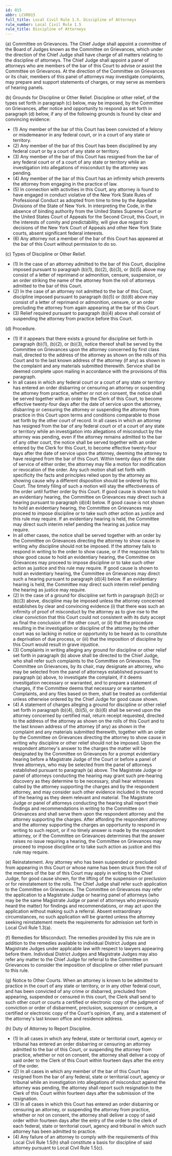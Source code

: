 ```yaml
---
id: 015
abbr: LCVR015
full_title: Local Civil Rule 1.5. Discipline of Attorneys
rule_number: Local Civil Rule 1.5
rule_title: Discipline of Attorneys
---
```


(a) Committee on Grievances. The Chief Judge shall appoint a committee of the Board
of Judges known as the Committee on Grievances, which under the direction of the Chief Judge
shall have charge of all matters relating to the discipline of attorneys. The Chief Judge shall
appoint a panel of attorneys who are members of the bar of this Court to advise or assist the
Committee on Grievances. At the direction of the Committee on Grievances or its chair, members
of this panel of attorneys may investigate complaints, may prepare and support statements of
charges, or may serve as members of hearing panels.

(b) Grounds for Discipline or Other Relief. Discipline or other relief, of the types set
forth in paragraph (c) below, may be imposed, by the Committee on Grievances, after notice and
opportunity to respond as set forth in paragraph (d) below, if any of the following grounds is found
by clear and convincing evidence:

  * (1) Any member of the bar of this Court has been convicted of a felony or
misdemeanor in any federal court, or in a court of any state or territory.
  * (2) Any member of the bar of this Court has been disciplined by any federal court
or by a court of any state or territory.
  * (3) Any member of the bar of this Court has resigned from the bar of any federal
court or of a court of any state or territory while an investigation into allegations of
misconduct by the attorney was pending.
  * (4) Any member of the bar of this Court has an infirmity which prevents the
attorney from engaging in the practice of law.
  * (5) In connection with activities in this Court, any attorney is found to have
engaged in conduct violative of the New York State Rules of Professional Conduct as 
adopted from time to time by the Appellate Divisions of the State of New York. In
interpreting the Code, in the absence of binding authority from the United States Supreme
Court or the United States Court of Appeals for the Second Circuit, this Court, in the
interests of comity and predictability, will give due regard to decisions of the New York
Court of Appeals and other New York State courts, absent significant federal interests.
  * (6) Any attorney not a member of the bar of this Court has appeared at the bar of
this Court without permission to do so.

(c) Types of Discipline or Other Relief.

  * (1) In the case of an attorney admitted to the bar of this Court, discipline imposed
pursuant to paragraph (b)(1), (b)(2), (b)(3), or (b)(5) above may consist of a letter of
reprimand or admonition, censure, suspension, or an order striking the name of the attorney
from the roll of attorneys admitted to the bar of this Court.
  * (2) In the case of an attorney not admitted to the bar of this Court, discipline
imposed pursuant to paragraph (b)(5) or (b)(6) above may consist of a letter of reprimand or
admonition, censure, or an order precluding the attorney from again appearing at the bar of
this Court.
  * (3) Relief required pursuant to paragraph (b)(4) above shall consist of suspending
the attorney from practice before this Court.

(d) Procedure.

  * (1) If it appears that there exists a ground for discipline set forth in paragraph
(b)(1), (b)(2), or (b)(3), notice thereof shall be served by the Committee on Grievances upon
the attorney concerned by first class mail, directed to the address of the attorney as shown
on the rolls of this Court and to the last known address of the attorney (if any) as shown in 
the complaint and any materials submitted therewith. Service shall be deemed complete
upon mailing in accordance with the provisions of this paragraph.
  * In all cases in which any federal court or a court of any state or territory has entered
an order disbarring or censuring an attorney or suspending the attorney from practice,
whether or not on consent, the notice shall be served together with an order by the Clerk of
this Court, to become effective twenty-four days after the date of service upon the attorney,
disbarring or censuring the attorney or suspending the attorney from practice in this Court
upon terms and conditions comparable to those set forth by the other court of record. In 
all cases in which an attorney has resigned from the bar of any federal court or of a court of
any state or territory while an investigation into allegations of misconduct by the attorney
was pending, even if the attorney remains admitted to the bar of any other court, the notice
shall be served together with an order entered by the Clerk for this Court, to become
effective twenty-four days after the date of service upon the attorney, deeming the attorney
to have resigned from the bar of this Court. Within twenty days of the date of service of
either order, the attorney may file a motion for modification or revocation of the order.
Any such motion shall set forth with specificity the facts and principles relied upon by the 
attorney as showing cause why a different disposition should be ordered by this Court.
The timely filing of such a motion will stay the effectiveness of the order until further order
by this Court. If good cause is shown to hold an evidentiary hearing, the Committee on
Grievances may direct such a hearing pursuant to paragraph (d)(4) below. If good cause is
not shown to hold an evidentiary hearing, the Committee on Grievances may proceed to
impose discipline or to take such other action as justice and this rule may require. If an
evidentiary hearing is held, the Committee may direct such interim relief pending the hearing 
as justice may require.
  * In all other cases, the notice shall be served together with an order by the Committee
on Grievances directing the attorney to show cause in writing why discipline should not be
imposed. If the attorney fails to respond in writing to the order to show cause, or if the
response fails to show good cause to hold an evidentiary hearing, the Committee on
Grievances may proceed to impose discipline or to take such other action as justice and this
rule may require. If good cause is shown to hold an evidentiary hearing, the Committee on
Grievances may direct such a hearing pursuant to paragraph (d)(4) below. If an evidentiary
hearing is held, the Committee may direct such interim relief pending the hearing as justice
may require.
  * (2) In the case of a ground for discipline set forth in paragraph (b)(2) or (b)(3)
above, discipline may be imposed unless the attorney concerned establishes by clear and
convincing evidence (i) that there was such an infirmity of proof of misconduct by the
attorney as to give rise to the clear conviction that this Court could not consistent with its
duty accept as final the conclusion of the other court, or (ii) that the procedure resulting in
the investigation or discipline of the attorney by the other court was so lacking in notice or
opportunity to be heard as to constitute a deprivation of due process, or (iii) that the
imposition of discipline by this Court would result in grave injustice.
  * (3) Complaints in writing alleging any ground for discipline or other relief set forth
in paragraph (b) above shall be directed to the Chief Judge, who shall refer such complaints
to the Committee on Grievances. The Committee on Grievances, by its chair, may
designate an attorney, who may be selected from the panel of attorneys established pursuant
to paragraph (a) above, to investigate the complaint, if it deems investigation necessary or
warranted, and to prepare a statement of charges, if the Committee deems that necessary or
warranted. Complaints, and any files based on them, shall be treated as confidential unless 
otherwise ordered by the Chief Judge for good cause shown.
  * (4) A statement of charges alleging a ground for discipline or other relief set forth
in paragraph (b)(4), (b)(5), or (b)(6) shall be served upon the attorney concerned by certified
mail, return receipt requested, directed to the address of the attorney as shown on the rolls
of this Court and to the last known address of the attorney (if any) as shown in the
complaint and any materials submitted therewith, together with an order by the Committee
on Grievances directing the attorney to show cause in writing why discipline or other relief 
should not be imposed. Upon the respondent attorney's answer to the charges the matter
will be designated by the Committee on Grievances for a prompt evidentiary hearing before
a Magistrate Judge of the Court or before a panel of three attorneys, who may be selected
from the panel of attorneys established pursuant to paragraph (a) above. The Magistrate
Judge or panel of attorneys conducting the hearing may grant such pre-hearing discovery as
they determine to be necessary, shall hear witnesses called by the attorney supporting the
charges and by the respondent attorney, and may consider such other evidence included in
the record of the hearing as they deem relevant and material. The Magistrate Judge or panel of attorneys conducting the hearing shall report their findings and recommendations in writing to the Committee on Grievances and shall serve them upon the respondent attorney and the attorney supporting the charges. After affording the respondent attorney and the attorney supporting the charges an opportunity to respond in writing to such report, or if no timely answer is made by the respondent attorney, or if the Committee on Grievances determines that the answer raises no issue requiring a hearing, the Committee on Grievances may proceed to impose discipline or to take such action as justice and this rule may require.

(e) Reinstatement. Any attorney who has been suspended or precluded from appearing
in this Court or whose name has been struck from the roll of the members of the bar of this Court
may apply in writing to the Chief Judge, for good cause shown, for the lifting of the suspension or
preclusion or for reinstatement to the rolls. The Chief Judge shall refer such application to the
Committee on Grievances. The Committee on Grievances may refer the application to a
Magistrate Judge or hearing panel of attorneys (who may be the same Magistrate Judge or panel of
attorneys who previously heard the matter) for findings and recommendations, or may act upon the
application without making such a referral. Absent extraordinary circumstances, no such
application will be granted unless the attorney seeking reinstatement meets the requirements for admission set forth in Local Civil Rule 1.3(a). 

(f) Remedies for Misconduct. The remedies provided by this rule are in addition to the
remedies available to individual District Judges and Magistrate Judges under applicable law with
respect to lawyers appearing before them. Individual District Judges and Magistrate Judges may
also refer any matter to the Chief Judge for referral to the Committee on Grievances to consider the
imposition of discipline or other relief pursuant to this rule.

(g) Notice to Other Courts. When an attorney is known to be admitted to practice in the
court of any state or territory, or in any other federal court, and has been convicted of any crime or
disbarred, precluded from appearing, suspended or censured in this court, the Clerk shall send to 
such other court or courts a certified or electronic copy of the judgment of conviction or order of
disbarment, preclusion, suspension or censure, a certified or electronic copy of the Court's opinion,
if any, and a statement of the attorney's last known office and residence address.

(h) Duty of Attorney to Report Discipline.

  * (1) In all cases in which any federal, state or territorial court, agency or tribunal has entered an order
disbarring or censuring an attorney admitted to the bar of this Court, or
suspending the attorney from practice, whether or not on consent, the attorney shall deliver
a copy of said order to the Clerk of this Court within fourteen days after the entry of the
order.
  * (2) In all cases in which any member of the bar of this Court has resigned from the
bar of any federal, state or territorial court, agency or tribunal while an investigation into
allegations of misconduct against the attorney was pending, the attorney shall report such
resignation to the Clerk of this Court within fourteen days after the submission of the resignation.
  * (3) In all cases in which this Court has entered an order disbarring or censuring an
attorney, or suspending the attorney from practice, whether or not on consent, the attorney
shall deliver a copy of said order within fourteen days after the entry of the order to the clerk
of each federal, state or territorial court, agency and tribunal in which such attorney has been
admitted to practice.
  * (4) Any failure of an attorney to comply with the requirements of this Local Civil
Rule 1.5(h) shall constitute a basis for discipline of said attorney pursuant to Local Civil Rule
1.5(c).